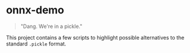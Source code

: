 # onnx-demo

> "Dang. We're in a pickle." 

This project contains a few scripts to highlight possible
alternatives to the standard `.pickle` format.

